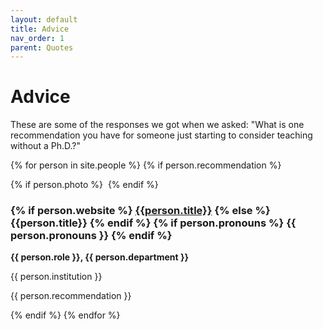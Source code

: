 ```yaml
---
layout: default
title: Advice
nav_order: 1
parent: Quotes
---
```


# Advice
These are some of the responses we got when we asked: "What is one recommendation you have for someone just starting to consider teaching without a Ph.D.?"

{% for person in site.people %}
{% if person.recommendation %}
<div class="staffer">
  {% if person.photo %}
  <img class="staffer-image" src="{{ person.photo }}" alt="">
  {% endif %}
  <div>
    <h3 class="staffer-name">
      {% if person.website %}
      <a href="{{ person.website }}">{{person.title}}</a>
      {% else %}
      {{person.title}}
      {% endif %}
      {% if person.pronouns %}
      <span class="staffer-pronouns">{{ person.pronouns }}</span>
      {% endif %}
    </h3>
    <p><b>{{ person.role }}, {{ person.department }}</b></p>
    <p>{{ person.institution }}</p>
    <p>{{ person.recommendation }}</p>
  </div>
</div>
{% endif %}
{% endfor %}
